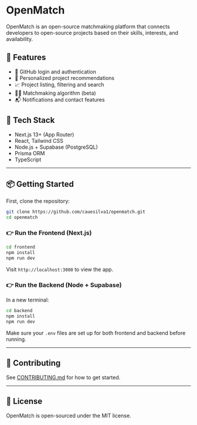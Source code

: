 # OpenMatch

OpenMatch is an open-source matchmaking platform that connects developers to open-source projects based on their skills, interests, and availability.

## 🌟 Features

- 🔐 GitHub login and authentication  
- 🧠 Personalized project recommendations  
- 📈 Project listing, filtering and search  
- 🧑‍💻 Matchmaking algorithm (beta)  
- 📬 Notifications and contact features  

## 🚀 Tech Stack

- Next.js 13+ (App Router)  
- React, Tailwind CSS  
- Node.js + Supabase (PostgreSQL)  
- Prisma ORM  
- TypeScript  

---

## 📦 Getting Started

First, clone the repository:

```bash
git clone https://github.com/cauesilva1/openmatch.git
cd openmatch
```

### 👉 Run the Frontend (Next.js)

```bash
cd frontend
npm install
npm run dev
```

Visit `http://localhost:3000` to view the app.

### 👉 Run the Backend (Node + Supabase)

In a new terminal:

```bash
cd backend
npm install
npm run dev
```

Make sure your `.env` files are set up for both frontend and backend before running.

---

## 🤝 Contributing

See [CONTRIBUTING.md](./CONTRIBUTING.md) for how to get started.

---

## 📄 License

OpenMatch is open-sourced under the MIT license.
